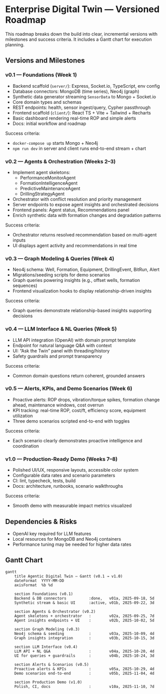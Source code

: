 # Enterprise Digital Twin — Versioned Roadmap

This roadmap breaks down the build into clear, incremental versions with milestones and success criteria. It includes a Gantt chart for execution planning.

## Versions and Milestones

### v0.1 — Foundations (Week 1)
- Backend scaffold (`server/`): Express, Socket.io, TypeScript, env config
- Database connectors: MongoDB (time series), Neo4j (graph)
- Synthetic data generator streaming `SensorData` to Mongo + Socket.io
- Core domain types and schemas
- REST endpoints: health, sensor ingest/query, Cypher passthrough
- Frontend scaffold (`client/`): React TS + Vite + Tailwind + Recharts
- Basic dashboard rendering real-time ROP and simple alerts
- Docs: initial workflow and roadmap

Success criteria:
- `docker-compose up` starts Mongo + Neo4j
- `npm run dev` in server and client runs end-to-end stream + chart

### v0.2 — Agents & Orchestration (Weeks 2–3)
- Implement agent skeletons:
  - PerformanceMonitorAgent
  - FormationIntelligenceAgent
  - PredictiveMaintenanceAgent
  - DrillingStrategyAgent
- Orchestrator with conflict resolution and priority management
- Server endpoints to expose agent insights and orchestrated decisions
- Frontend panels: Agent status, Recommendations panel
- Enrich synthetic data with formation changes and degradation patterns

Success criteria:
- Orchestrator returns resolved recommendation based on multi-agent inputs
- UI displays agent activity and recommendations in real time

### v0.3 — Graph Modeling & Queries (Week 4)
- Neo4j schema: Well, Formation, Equipment, DrillingEvent, BitRun, Alert
- Migrations/seeding scripts for demo scenarios
- Graph queries powering insights (e.g., offset wells, formation sequences)
- Frontend visualization hooks to display relationship-driven insights

Success criteria:
- Graph queries demonstrate relationship-based insights supporting decisions

### v0.4 — LLM Interface & NL Queries (Week 5)
- LLM API integration (OpenAI) with domain prompt template
- Endpoint for natural language Q&A with context
- UI: “Ask the Twin” panel with threading/history
- Safety guardrails and prompt transparency

Success criteria:
- Common domain questions return coherent, grounded answers

### v0.5 — Alerts, KPIs, and Demo Scenarios (Week 6)
- Proactive alerts: ROP drops, vibration/torque spikes, formation change ahead, maintenance windows, cost overrun
- KPI tracking: real-time ROP, cost/ft, efficiency score, equipment utilization
- Three demo scenarios scripted end-to-end with toggles

Success criteria:
- Each scenario clearly demonstrates proactive intelligence and coordination

### v1.0 — Production-Ready Demo (Weeks 7–8)
- Polished UI/UX, responsive layouts, accessible color system
- Configurable data rates and scenario parameters
- CI: lint, typecheck, tests, build
- Docs: architecture, runbooks, scenario walkthroughs

Success criteria:
- Smooth demo with measurable impact metrics visualized

## Dependencies & Risks
- OpenAI key required for LLM features
- Local resources for MongoDB and Neo4j containers
- Performance tuning may be needed for higher data rates

## Gantt Chart

```mermaid
gantt
    title Agentic Digital Twin — Gantt (v0.1 → v1.0)
    dateFormat  YYYY-MM-DD
    axisFormat  %b %d

    section Foundations (v0.1)
    Backend & DB connectors          :done,   v01a, 2025-09-18, 5d
    Synthetic stream & basic UI      :active, v01b, 2025-09-22, 3d

    section Agents & Orchestrator (v0.2)
    Agent skeletons + orchestrator   :        v02a, 2025-09-25, 7d
    Agent insights endpoints + UI    :        v02b, 2025-10-02, 5d

    section Graph Modeling (v0.3)
    Neo4j schema & seeding           :        v03a, 2025-10-09, 4d
    Graph insights integration       :        v03b, 2025-10-15, 3d

    section LLM Interface (v0.4)
    LLM API + NL Q&A                 :        v04a, 2025-10-20, 4d
    UI for queries + guardrails      :        v04b, 2025-10-24, 3d

    section Alerts & Scenarios (v0.5)
    Proactive alerts & KPIs          :        v05a, 2025-10-29, 4d
    Demo scenarios end-to-end        :        v05b, 2025-11-04, 4d

    section Production Demo (v1.0)
    Polish, CI, docs                 :        v10a, 2025-11-10, 7d
```
